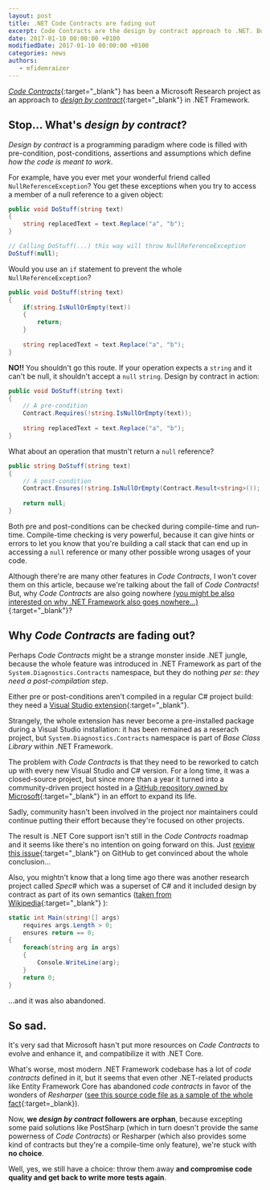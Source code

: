 ```yaml
---
layout: post
title: .NET Code Contracts are fading out
excerpt: Code Contracts are the design by contract approach to .NET. But it's fading out.
date: 2017-01-10 00:00:00 +0100
modifiedDate: 2017-01-10 00:00:00 +0100
categories: news
authors: 
   - mfidemraizer
---
```


[*Code Contracts*](https://msdn.microsoft.com/en-us/library/dd264808%28v=vs.110%29.aspx){:target="_blank"} has been a Microsoft Research project as an approach to [*design by contract*](https://en.wikipedia.org/wiki/Design_by_contract){:target="_blank"} in .NET Framework.

## Stop... What's *design by contract*?

*Design by contract* is a programming paradigm where code is filled with pre-condition, post-conditions, assertions and assumptions which define *how the code is meant to work*.

For example, have you ever met your wonderful friend called `NullReferenceException`? You get these exceptions when you try to access a member of a null reference to a given object:

```c#
public void DoStuff(string text)
{
	string replacedText = text.Replace("a", "b");
}

// Calling DoStuff(...) this way will throw NullReferenceException
DoStuff(null);
```

Would you use an `if` statement to prevent the whole `NullReferenceException`?

```c#
public void DoStuff(string text)
{
	if(string.IsNullOrEmpty(text)) 
    {
    	return;
    }
    
	string replacedText = text.Replace("a", "b");
}
```

**NO!!** You shouldn't go this route. If your operation expects a `string` and it can't be null, it shouldn't accept a `null` `string`. Design by contract in action:

```c#
public void DoStuff(string text)
{
    // A pre-condition
	Contract.Requires(!string.IsNullOrEmpty(text));
    
	string replacedText = text.Replace("a", "b");
}
```

What about an operation that mustn't return a `null` reference?

```c#
public string DoStuff(string text)
{
    // A post-condition
    Contract.Ensures(!string.IsNullOrEmpty(Contract.Result<string>());
    
    return null;
}
```

Both pre and post-conditions can be checked during compile-time and run-time. Compile-time checking is very powerful, because it can give hints or errors to let you know that you're building a call stack that can end up in accessing a `null` reference or many other possible wrong usages of your code.

Although there're are many other features in *Code Contracts*, I won't cover them on this article, because we're talking about the fall of *Code Contracts*! But, why *Code Contracts* are also going nowhere [(you might be also interested on why .NET Framework also goes nowhere...)](/news/2017/01/05/dotnet-code-contracts-are-fading-out){:target="_blank"}?

## Why *Code Contracts* are fading out?

Perhaps *Code Contracts* might be a strange monster inside .NET jungle, because the whole feature was introduced in .NET Framework as part of the `System.Diagnostics.Contracts` namespace, but they do nothing *per se*: *they need a post-compilation step*.

Either pre or post-conditions aren't compiled in a regular C# project build: they need a [Visual Studio extension](https://marketplace.visualstudio.com/items?itemName=RiSEResearchinSoftwareEngineering.CodeContractsforNET){:target="_blank"}. 

Strangely, the whole extension has never become a pre-installed package during a Visual Studio installation: it has been remained as a reserach project, but `System.Diagnostics.Contracts` namespace is part of *Base Class Library* within .NET Framework.

The problem with *Code Contracts* is that they need to be reworked to catch up with every new Visual Studio and C# version. For a long time, it was a closed-source project, but since more than a year it turned into a community-driven project hosted in a [GitHub repository owned by Microsoft](https://github.com/Microsoft/CodeContracts){:target="_blank"} in an effort to expand its life.

Sadly, community hasn't been involved in the project nor maintainers could continue putting their effort because they're focused on other projects.

The result is .NET Core support isn't still in the *Code Contracts* roadmap and it seems like there's no intention on going forward on this. Just [review this issue](https://github.com/Microsoft/CodeContracts/issues/409){:target="_blank"} on GitHub to get convinced about the whole conclusion...

Also, you mightn't know that a long time ago there was another research project called *Spec#* which was a superset of C# and it included design by contract as part of its own semantics ([taken from Wikipedia](https://en.wikipedia.org/wiki/Spec_Sharp){:target="_blank"} ):

```c#
static int Main(string![] args)
    requires args.Length > 0;
    ensures return == 0;
{
    foreach(string arg in args)
    {
        Console.WriteLine(arg);
    }
    return 0;
}
```

...and it was also abandoned.

## So sad.

It's very sad that Microsoft hasn't put more resources on *Code Contracts*  to evolve and enhance it, and compatibilize it with .NET Core. 

What's worse, most modern .NET Framework codebase has a lot of *code contracts* defined in it, but it seems that even other .NET-related products like Entity Framework Core has abandoned *code contracts* in favor of the wonders of *Resharper* ([see this source code file as a sample of the whole fact](https://github.com/aspnet/EntityFramework/blob/dev/src/Microsoft.EntityFrameworkCore/ChangeTracking/ChangeTracker.cs){:target=_blank}).

Now, **we *design by contract* followers are orphan**, because excepting some paid solutions like PostSharp (which in turn doesn't provide the same powerness of *Code Contracts*) or Resharper (which also provides some kind of contracts but they're a compile-time only feature), we're stuck with **no choice**. 


Well, yes, we still have a choice: throw them away **and compromise code quality and get back to write more tests again**.


